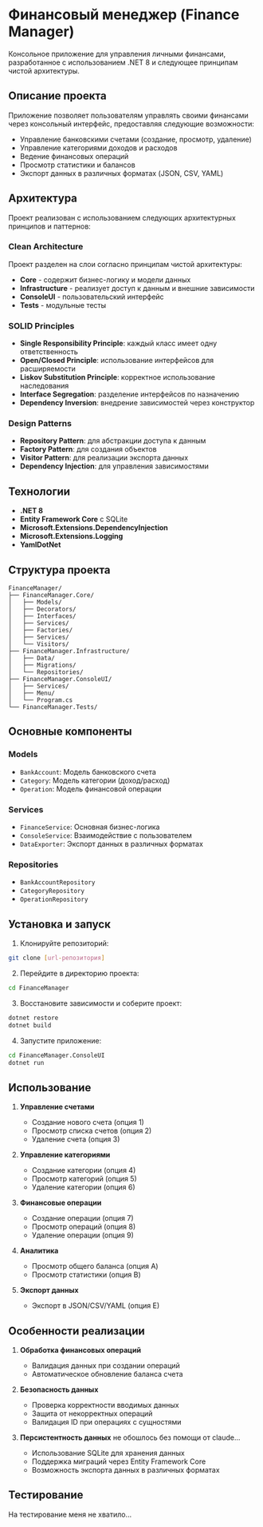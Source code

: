 # Финансовый менеджер (Finance Manager)

Консольное приложение для управления личными финансами, разработанное с использованием .NET 8 и следующее принципам чистой архитектуры.

## Описание проекта

Приложение позволяет пользователям управлять своими финансами через консольный интерфейс, предоставляя следующие возможности:
- Управление банковскими счетами (создание, просмотр, удаление)
- Управление категориями доходов и расходов
- Ведение финансовых операций
- Просмотр статистики и балансов
- Экспорт данных в различных форматах (JSON, CSV, YAML)

## Архитектура

Проект реализован с использованием следующих архитектурных принципов и паттернов:

### Clean Architecture
Проект разделен на слои согласно принципам чистой архитектуры:
- **Core** - содержит бизнес-логику и модели данных
- **Infrastructure** - реализует доступ к данным и внешние зависимости
- **ConsoleUI** - пользовательский интерфейс
- **Tests** - модульные тесты

### SOLID Principles
- **Single Responsibility Principle**: каждый класс имеет одну ответственность
- **Open/Closed Principle**: использование интерфейсов для расширяемости
- **Liskov Substitution Principle**: корректное использование наследования
- **Interface Segregation**: разделение интерфейсов по назначению
- **Dependency Inversion**: внедрение зависимостей через конструктор

### Design Patterns
- **Repository Pattern**: для абстракции доступа к данным
- **Factory Pattern**: для создания объектов
- **Visitor Pattern**: для реализации экспорта данных
- **Dependency Injection**: для управления зависимостями

## Технологии

- **.NET 8**
- **Entity Framework Core** с SQLite
- **Microsoft.Extensions.DependencyInjection**
- **Microsoft.Extensions.Logging**
- **YamlDotNet**

## Структура проекта

```
FinanceManager/
├── FinanceManager.Core/
│   ├── Models/
│   ├── Decorators/
│   ├── Interfaces/
│   ├── Services/
│   ├── Factories/
│   ├── Services/
│   └── Visitors/
├── FinanceManager.Infrastructure/
│   ├── Data/
│   ├── Migrations/
│   └── Repositories/
├── FinanceManager.ConsoleUI/
│   ├── Services/
│   ├── Menu/
│   └── Program.cs
└── FinanceManager.Tests/
```

## Основные компоненты

### Models
- `BankAccount`: Модель банковского счета
- `Category`: Модель категории (доход/расход)
- `Operation`: Модель финансовой операции

### Services
- `FinanceService`: Основная бизнес-логика
- `ConsoleService`: Взаимодействие с пользователем
- `DataExporter`: Экспорт данных в различных форматах

### Repositories
- `BankAccountRepository`
- `CategoryRepository`
- `OperationRepository`

## Установка и запуск

1. Клонируйте репозиторий:
```bash
git clone [url-репозитория]
```

2. Перейдите в директорию проекта:
```bash
cd FinanceManager
```

3. Восстановите зависимости и соберите проект:
```bash
dotnet restore
dotnet build
```

4. Запустите приложение:
```bash
cd FinanceManager.ConsoleUI
dotnet run
```

## Использование

1. **Управление счетами**
   - Создание нового счета (опция 1)
   - Просмотр списка счетов (опция 2)
   - Удаление счета (опция 3)

2. **Управление категориями**
   - Создание категории (опция 4)
   - Просмотр категорий (опция 5)
   - Удаление категории (опция 6)

3. **Финансовые операции**
   - Создание операции (опция 7)
   - Просмотр операций (опция 8)
   - Удаление операции (опция 9)

4. **Аналитика**
   - Просмотр общего баланса (опция A)
   - Просмотр статистики (опция B)

5. **Экспорт данных**
   - Экспорт в JSON/CSV/YAML (опция E)

## Особенности реализации

1. **Обработка финансовых операций**
   - Валидация данных при создании операций
   - Автоматическое обновление баланса счета

2. **Безопасность данных**
   - Проверка корректности вводимых данных
   - Защита от некорректных операций
   - Валидация ID при операциях с сущностями

3. **Персистентность данных** не обошлось без помощи от claude...
   - Использование SQLite для хранения данных
   - Поддержка миграций через Entity Framework Core
   - Возможность экспорта данных в различных форматах

## Тестирование
На тестирование меня не хватило...
